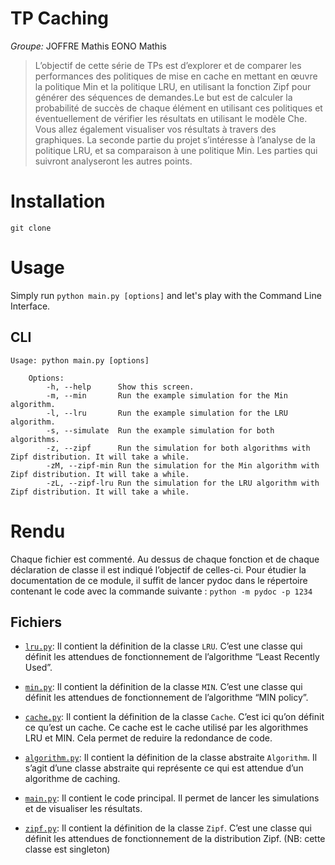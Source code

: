 # TP Caching 

_Groupe:_ JOFFRE Mathis EONO Mathis

> L’objectif de cette série de TPs est d’explorer et de comparer les performances des politiques de mise en cache en mettant en œuvre la politique Min et la politique LRU, en utilisant la fonction Zipf pour générer des séquences de demandes.Le but est de calculer la probabilité de succès de chaque élément en utilisant ces politiques et éventuellement de vérifier les résultats en utilisant le modèle Che. Vous allez également visualiser vos résultats à travers des graphiques. La seconde partie du projet s’intéresse à l’analyse de la politique LRU, et sa comparaison à une politique Min. Les parties qui suivront analyseront les autres points.

# Installation

```
git clone 
```

# Usage

Simply run `python main.py [options]` and let's play with the Command Line Interface.

## CLI

```
Usage: python main.py [options]

    Options:
        -h, --help      Show this screen.
        -m, --min       Run the example simulation for the Min algorithm.
        -l, --lru       Run the example simulation for the LRU algorithm.
        -s, --simulate  Run the example simulation for both algorithms.
        -z, --zipf      Run the simulation for both algorithms with Zipf distribution. It will take a while.
        -zM, --zipf-min Run the simulation for the Min algorithm with Zipf distribution. It will take a while.
        -zL, --zipf-lru Run the simulation for the LRU algorithm with Zipf distribution. It will take a while.
```

# Rendu

Chaque fichier est commenté. Au dessus de chaque fonction et de chaque déclaration de classe il est indiqué l’objectif de celles-ci. Pour étudier la documentation de ce module, il suffit de lancer pydoc dans le répertoire contenant le code avec la commande suivante : `python -m pydoc -p 1234`

## Fichiers

- [`lru.py`](./lru.py): Il contient la définition de la classe `LRU`. C’est une classe qui définit les attendues de fonctionnement de l’algorithme  “Least Recently Used”.

- [`min.py`](./min.py): Il contient la définition de la classe `MIN`. C’est une classe qui définit les attendues de fonctionnement de l’algorithme “MIN policy”.

- [`cache.py`](./cache.py): Il contient la définition de la classe `Cache`. C’est ici qu’on définit ce qu’est un cache. Ce cache est le cache utilisé par les algorithmes LRU et MIN. Cela permet de reduire la redondance de code.

- [`algorithm.py`](./algorithm.py): Il contient la définition de la classe abstraite `Algorithm`. Il s’agit d’une classe abstraite qui représente ce qui est attendue d’un algorithme de caching.

- [`main.py`](./main.py): Il contient le code principal. Il permet de lancer les simulations et de visualiser les résultats.

- [`zipf.py`](./zipf.py): Il contient la définition de la classe `Zipf`. C’est une classe qui définit les attendues de fonctionnement de la distribution Zipf. (NB: cette classe est singleton)
